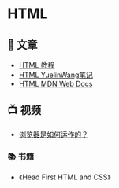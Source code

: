 # HTML

## 📄 文章 
- [HTML 教程](https://www.runoob.com/html/html-tutorial.html)
- [HTML YuelinWang笔记](https://mubu.com/doc/a9YYeiV0Y0)
- [HTML MDN Web Docs](https://developer.mozilla.org/zh-CN/docs/Web/HTML)

## 📺 视频
- [浏览器是如何运作的？](https://www.bilibili.com/video/BV1x54y1B7RE/)

### 📚 书籍
- 《Head First HTML and CSS》
